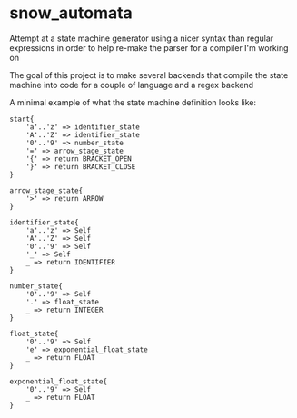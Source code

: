 # snow_automata

Attempt at a state machine generator using a nicer syntax than regular expressions in order to help re-make the parser for a compiler I'm working on

The goal of this project is to make several backends that compile the state machine into code for a couple of language and a regex backend

A minimal example of what the state machine definition looks like: 

```
start{
    'a'..'z' => identifier_state
    'A'..'Z' => identifier_state
    '0'..'9' => number_state
    '=' => arrow_stage_state
    '{' => return BRACKET_OPEN
    '}' => return BRACKET_CLOSE
}

arrow_stage_state{
    '>' => return ARROW
}

identifier_state{
    'a'..'z' => Self
    'A'..'Z' => Self
    '0'..'9' => Self
    '_' => Self
    _ => return IDENTIFIER
}

number_state{
    '0'..'9' => Self
    '.' => float_state
    _ => return INTEGER
}

float_state{
    '0'..'9' => Self
    'e' => exponential_float_state
    _ => return FLOAT
}

exponential_float_state{
    '0'..'9' => Self
    _ => return FLOAT
}
```
